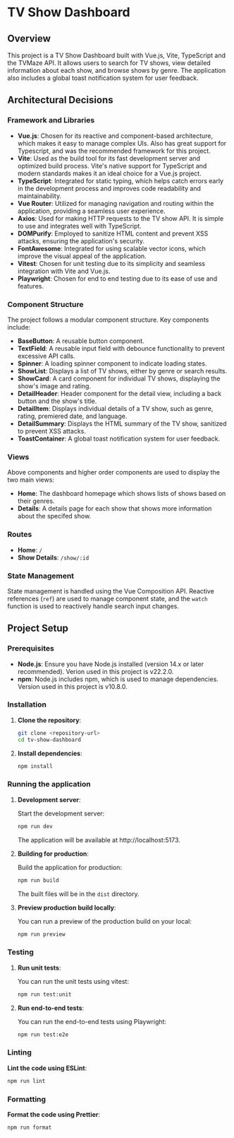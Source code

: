 # TV Show Dashboard

## Overview

This project is a TV Show Dashboard built with Vue.js, Vite, TypeScript and the TVMaze API. It allows users to search for TV shows, view detailed information about each show, and browse shows by genre. The application also includes a global toast notification system for user feedback.

## Architectural Decisions

### Framework and Libraries

- **Vue.js**: Chosen for its reactive and component-based architecture, which makes it easy to manage complex UIs. Also has great support for Typescript, and was the recommended framework for this project.
- **Vite**: Used as the build tool for its fast development server and optimized build process. Vite's native support for TypeScript and modern  standards makes it an ideal choice for a Vue.js project.
- **TypeScript**: Integrated for static typing, which helps catch errors early in the development process and improves code readability and maintainability.
- **Vue Router**: Utilized for managing navigation and routing within the application, providing a seamless user experience.
- **Axios**: Used for making HTTP requests to the TV show API. It is simple to use and integrates well with TypeScript.
- **DOMPurify**: Employed to sanitize HTML content and prevent XSS attacks, ensuring the application's security.
- **FontAwesome**: Integrated for using scalable vector icons, which improve the visual appeal of the application.
- **Vitest**: Chosen for unit testing due to its simplicity and seamless integration with Vite and Vue.js.
- **Playwright**: Chosen for end to end testing due to its ease of use and features.

### Component Structure

The project follows a modular component structure. Key components include:

- **BaseButton**: A reusable button component.
- **TextField**: A reusable input field with debounce functionality to prevent excessive API calls.
- **Spinner**: A loading spinner component to indicate loading states.
- **ShowList**: Displays a list of TV shows, either by genre or search results.
- **ShowCard**: A card component for individual TV shows, displaying the show's image and rating.
- **DetailHeader**: Header component for the detail view, including a back button and the show's title.
- **DetailItem**: Displays individual details of a TV show, such as genre, rating, premiered date, and language.
- **DetailSummary**: Displays the HTML summary of the TV show, sanitized to prevent XSS attacks.
- **ToastContainer**: A global toast notification system for user feedback.

### Views

Above components and higher order components are used to display the two main views:

- **Home**: The dashboard homepage which shows lists of shows based on their genres.
- **Details**: A details page for each show that shows more information about the specifed show.

### Routes

- **Home**: `/`
- **Show Details**: `/show/:id`



### State Management

State management is handled using the Vue Composition API. Reactive references (`ref`) are used to manage component state, and the `watch` function is used to reactively handle search input changes.

## Project Setup

### Prerequisites

- **Node.js**: Ensure you have Node.js installed (version 14.x or later recommended). Verion used in this project is v22.2.0.
- **npm**: Node.js includes npm, which is used to manage dependencies. Version used in this project is v10.8.0.

### Installation

1. **Clone the repository**:

   ```bash
   git clone <repository-url>
   cd tv-show-dashboard
   ```

2. **Install dependencies**:
   ```bash
   npm install
   ```

### Running the application

1. **Development server**:

   Start the development server:

   ```bash
   npm run dev
   ```

   The application will be available at http://localhost:5173.

2. **Building for production**:

   Build the application for production:

   ```bash
   npm run build
   ```

   The built files will be in the `dist` directory.

3. **Preview production build locally**:

   You can run a preview of the production build on your local:

   ```bash
   npm run preview
   ```

### Testing

1. **Run unit tests**:

    You can run the unit tests using vitest:

    ```bash
    npm run test:unit
    ```

2. **Run end-to-end tests**:

    You can run the end-to-end tests using Playwright:
    
    ```bash
    npm run test:e2e
    ```

### Linting

  **Lint the code using ESLint**:

  ```bash
  npm run lint
  ```

### Formatting

  **Format the code using Prettier**:

  ```bash
  npm run format
  ```
